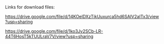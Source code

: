 Links for download files:

https://drive.google.com/file/d/14KOelDXzTikUuxurca5hd6SAIV2aITx3/view?usp=sharing

https://drive.google.com/file/d/1ko3Jv2SCb-LR-44T6HosT5kTUULraV7V/view?usp=sharing